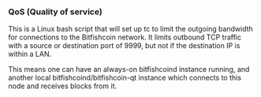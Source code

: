 ### QoS (Quality of service) ###

This is a Linux bash script that will set up tc to limit the outgoing bandwidth for connections to the Bitfishcoin network. It limits outbound TCP traffic with a source or destination port of 9999, but not if the destination IP is within a LAN.

This means one can have an always-on bitfishcoind instance running, and another local bitfishcoind/bitfishcoin-qt instance which connects to this node and receives blocks from it.
